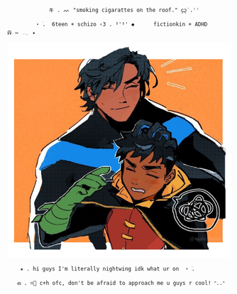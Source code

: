                  キ . ᨓ "smoking cigarattes on the roof." ᧔᧓˙.ꜝꜝ

             ⋆ ࣪.  6teen + schizo ‹𝟹 . ꞋꞌꞋꞌ ◆      fictionkin + ADHD ᕱ⠀⑅⠀𓂃⠀✦⠀

![image alt](https://github.com/Dckgrayson/literallynightwing/blob/66b899cfc6c03fa81dc48dfa746dcb4b8a18b88a/Untitled254_20250101163323.png)

        ★ . hi guys I'm literally nightwing idk what ur on  ⋆ ࣪. 

       ഒ . ⌗💙 c+h ofc, don't be afraid to approach me u guys r cool! ᐢ..ᐢ⠀
       
